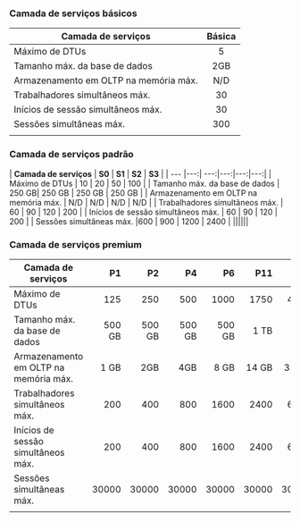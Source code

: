 ### <a name="basic-service-tier"></a>Camada de serviços básicos
| **Camada de serviços** | **Básica** |
| --- | :---: |
| Máximo de DTUs | 5 |
| Tamanho máx. da base de dados |2GB|
| Armazenamento em OLTP na memória máx. |N/D |
| Trabalhadores simultâneos máx. |30 |
| Inícios de sessão simultâneos máx. |30 |
| Sessões simultâneas máx. |300 |
|||

### <a name="standard-service-tier"></a>Camada de serviços padrão
| **Camada de serviços** | **S0** | **S1** | **S2** | **S3** |
| --- |---:| ---:|---:|---:|---:|
| Máximo de DTUs | 10 | 20 | 50 | 100 |
| Tamanho máx. da base de dados | 250 GB| 250 GB | 250 GB | 250 GB |
| Armazenamento em OLTP na memória máx. | N/D | N/D | N/D | N/D |
| Trabalhadores simultâneos máx. | 60 | 90 | 120 | 200 |
| Inícios de sessão simultâneos máx. | 60 | 90 | 120 | 200 |
| Sessões simultâneas máx. |600 | 900 | 1200 | 2400 |
||||||

### <a name="premium-service-tier"></a>Camada de serviços premium 
| **Camada de serviços** | **P1** | **P2** | **P4** | **P6** | **P11** | **P15** | 
| --- |---:|---:|---:|---:|---:|---:|
| Máximo de DTUs | 125 | 250 | 500 | 1000 | 1750 | 4000 |
| Tamanho máx. da base de dados | 500 GB | 500 GB | 500 GB | 500 GB | 1 TB | 1 TB |
| Armazenamento em OLTP na memória máx. | 1 GB | 2GB | 4GB | 8 GB | 14 GB | 32 GB |
| Trabalhadores simultâneos máx. | 200 | 400 | 800 | 1600 | 2400 | 6400 |
| Inícios de sessão simultâneos máx. | 200 | 400| 800| 1600| 2400| 6400 |
| Sessões simultâneas máx. | 30000| 30000| 30000| 30000| 30000| 30000 |
|||||||

<!--HONumber=Nov16_HO3-->


